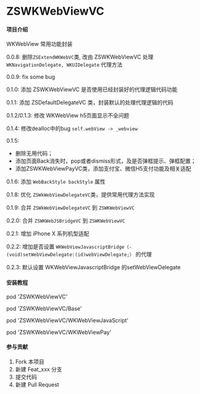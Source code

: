 # ZSWKWebViewVC

#### 项目介绍
WKWebView 常用功能封装

0.0.8: 删除`ZSExtendWKWebVC`类, 改由 ZSWKWebViewVC 处理 `WKNavigationDelegate, WKUIDelegate` 代理方法

0.0.9: fix some bug

0.1.0: 添加 ZSWKWebViewVC 是否使用已经封装好的代理逻辑代码功能

0.1.1: 添加 ZSDefaultDelegateVC 类，封装默认的处理代理逻辑的代码

0.1.2/0.1.3: 修改 WKWebView h5页面显示不全问题

0.1.4: 修改dealloc中的bug `self.webView -> _webview`

0.1.5:
 - 删除无用代码；
 - 添加页面Back消失时，pop或者dismiss形式，及是否弹框提示、弹框配置；
 - 添加ZSWKWebViewPayVC类，添加支付宝、微信H5支付功能及相关适配

0.1.6: 添加 `WebBackStyle backStyle` 属性

0.1.8: 优化 `ZSWkWebViewDelegateVC`类，提供常用代理方法实现

0.1.9: 合并 `ZSWkWebViewDelegateVC` 到 `ZSWKWebViewVC`

0.2.0: 合并 `ZSWKWebJSBridgeVC` 到 `ZSWKWebViewVC`

0.2.1: 增加 iPhone X 系列机型适配

0.2.2: 增加是否设置 `WKWebViewJavascriptBridge（- (void)setWebViewDelegate:(id)webViewDelegate;）` 的代理

0.2.3: 默认设置 WKWebViewJavascriptBridge 的setWebViewDelegate


#### 安装教程

pod 'ZSWKWebViewVC'

pod 'ZSWKWebViewVC/Base'

pod 'ZSWKWebViewVC/WKWebViewJavaScript'

pod 'ZSWKWebViewVC/WKWebViewPay'

#### 参与贡献

1. Fork 本项目
2. 新建 Feat_xxx 分支
3. 提交代码
4. 新建 Pull Request